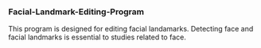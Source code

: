 ### Facial-Landmark-Editing-Program
This program is designed for editing facial landamarks. Detecting face and facial landmarks is essential to studies related to face. 
